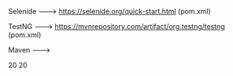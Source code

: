 Selenide ---> https://selenide.org/quick-start.html (pom.xml)

TestNG ---> https://mvnrepository.com/artifact/org.testng/testng (pom.xml)


Maven --->

<properties>
            <maven.compiler.source>20</maven.compiler.source>
            <maven.compiler.target>20</maven.compiler.target>
  </properties>

